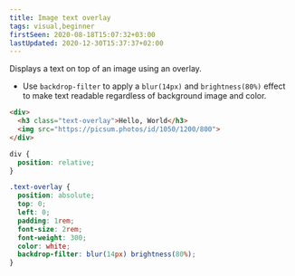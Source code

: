 ```yaml
---
title: Image text overlay
tags: visual,beginner
firstSeen: 2020-08-18T15:07:32+03:00
lastUpdated: 2020-12-30T15:37:37+02:00
---
```


Displays a text on top of an image using an overlay.

- Use `backdrop-filter` to apply a `blur(14px)` and `brightness(80%)` effect to make text readable regardless of background image and color.

```html
<div>
  <h3 class="text-overlay">Hello, World</h3>
  <img src="https://picsum.photos/id/1050/1200/800">
</div>
```

```css
div {
  position: relative;
}

.text-overlay {
  position: absolute;
  top: 0;
  left: 0;
  padding: 1rem;
  font-size: 2rem;
  font-weight: 300;
  color: white;
  backdrop-filter: blur(14px) brightness(80%);
}
```
